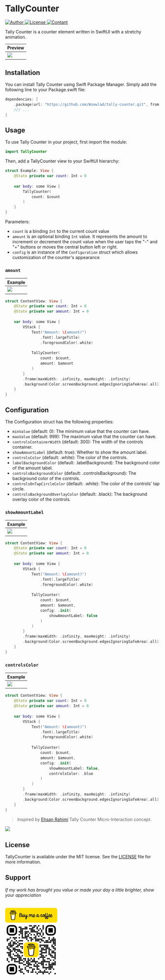 <h1>
    TallyCounter
</h1>

<p>
   <a href="https://www.linkedin.com/in/vladyslav-fil">
    <img src="https://img.shields.io/badge/author-Vladyslav%20Fil-brightgreen.svg" alt="Author">
   </a>
   <a href="https://github.com/Wsewlad/tally-counter/blob/main/README.md#license">
    <img src="https://img.shields.io/badge/license-MIT-black.svg" alt="License">
   </a>
   <a href="mailto:wladyslawfil@gmail.com">
       <img src="https://img.shields.io/badge/contact-wladyslawfil%40gmail.com-lightgrey.svg" alt="Contant">
   </a>
</p>

Tally Counter is a counter element written in SwiftUI with a stretchy animation.

|Preview|
|---|
|<img src="https://github.com/Wsewlad/tally-counter/blob/main/resouces/landscape.gif">|

## Installation

You can install Tally Counter using Swift Package Manager. Simply add the following line to your Package.swift file:

```Swift
dependencies: [
    .package(url: "https://github.com/Wsewlad/tally-counter.git", from: "1.0.1"),
    /// ...
]
```

## Usage

To use Tally Counter in your project, first import the module:

```Swift
import TallyCounter
```

Then, add a TallyCounter view to your SwiftUI hierarchy:

```Swift
struct Example: View {
    @State private var count: Int = 0
    
    var body: some View {
        TallyCounter(
            count: $count
        )
    }
}
```

Parameters:
- `count` is a binding `Int` to the current count value
- `amount` is an optional binding `Int` value. It represents the amount to increment or decrement the count value when the user taps the "-" and "+" buttons or moves the central button left or right.
- `config` is an instance of the `Configuration` struct which allows customization of the counter's appearance

### `amount`

|Example|
|---|
|<img src="https://github.com/Wsewlad/tally-counter/blob/main/resouces/amount.gif">|

```Swift
struct ContentView: View {
    @State private var count: Int = 0
    @State private var amount: Int = 0
    
    var body: some View {
        VStack {
            Text("Amount: \(amount)")
                .font(.largeTitle)
                .foregroundColor(.white)
            
            TallyCounter(
                count: $count,
                amount: $amount
            )
        }
        .frame(maxWidth: .infinity, maxHeight: .infinity)
        .background(Color.screenBackground.edgesIgnoringSafeArea(.all))
    }
}

```

## Configuration
The Configuration struct has the following properties:

- `minValue` (default: 0): The minimum value that the counter can have.
- `maxValue` (default: 999): The maximum value that the counter can have.
- `controlsContainerWidth` (default: 300): The width of the controls container.
- `showAmountLabel` (default: true): Whether to show the amount label.
- `controlsColor` (default: .white): The color of the controls.
- `labelBackgroundColor` (default: .labelBackground): The background color of the amount label.
- `controlsBackgroundColor` (default: .controlsBackground): The background color of the controls.
- `controlsOnTapCircleColor` (default: .white): The color of the controls' tap circle.
- `controlsBackgroundOverlayColor` (default: .black): The background overlay color of the controls.

### `showAmountLabel`

|Example|
|---|
|<img src="https://github.com/Wsewlad/tally-counter/blob/main/resouces/showAmountLabel-false.gif">|

```Swift
struct ContentView: View {
    @State private var count: Int = 0
    @State private var amount: Int = 0
    
    var body: some View {
        VStack {
            Text("Amount: \(amount)")
                .font(.largeTitle)
                .foregroundColor(.white)
            
            TallyCounter(
                count: $count,
                amount: $amount,
                config: .init(
                    showAmountLabel: false
                )
            )
        }
        .frame(maxWidth: .infinity, maxHeight: .infinity)
        .background(Color.screenBackground.edgesIgnoringSafeArea(.all))
    }
}
```

### `controlsColor`

|Example|
|---|
|<img src="https://github.com/Wsewlad/tally-counter/blob/main/resouces/controlsColor.gif">|

```Swift
struct ContentView: View {
    @State private var count: Int = 0
    @State private var amount: Int = 0
    
    var body: some View {
        VStack {
            Text("Amount: \(amount)")
                .font(.largeTitle)
                .foregroundColor(.white)
            
            TallyCounter(
                count: $count,
                amount: $amount,
                config: .init(
                    showAmountLabel: false,
                    controlsColor: .blue
                )
            )
        }
        .frame(maxWidth: .infinity, maxHeight: .infinity)
        .background(Color.screenBackground.edgesIgnoringSafeArea(.all))
    }
}
```

> Inspired by [Ehsan Rahimi](https://dribbble.com/ehsancinematic) Tally Counter Micro-Interaction concept.
<img src="https://github.com/Wsewlad/TallyCounter/blob/main/dribbble.gif" width="500px">

## License

TallyCounter is available under the MIT license. See the <a href="https://github.com/Wsewlad/tally-counter/blob/main/LICENSE.md">LICENSE</a> file for more information.

## Support
###### If my work has brought you value or made your day a little brighter, show your appreciation

<a href="https://www.buymeacoffee.com/vfil">
<img src="https://github.com/Wsewlad/samples/blob/ebac4f3f66d3ffbd9d1f82bd405f04da3e258dd1/bmc/bmc-button.png" width="170px">
<br/>
<img src="https://github.com/Wsewlad/samples/blob/ebac4f3f66d3ffbd9d1f82bd405f04da3e258dd1/bmc/bmc_qr.png" width="170px">
</a>
